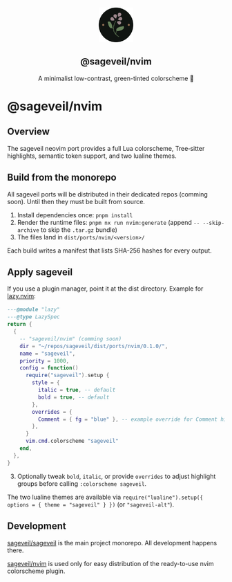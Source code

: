 <p align="center">
    <img src="../../../assets/sageveil-logo.png" width="80" />
    <h2 align="center">@sageveil/nvim</h2>
</p>

<p align="center">A minimalist low-contrast, green-tinted colorscheme 🌱</p>

# @sageveil/nvim

## Overview

The sageveil neovim port provides a full Lua colorscheme, Tree‑sitter highlights, semantic token support, and two lualine themes.

## Build from the monorepo

All sageveil ports will be distributed in their dedicated repos (comming soon). Until then they must be built from source.

1. Install dependencies once: `pnpm install`
2. Render the runtime files: `pnpm nx run nvim:generate` (append `-- --skip-archive` to skip the `.tar.gz` bundle)
3. The files land in `dist/ports/nvim/<version>/`

Each build writes a manifest that lists SHA-256 hashes for every output.

## Apply sageveil

If you use a plugin manager, point it at the dist directory. Example for [lazy.nvim](https://github.com/folke/lazy.nvim):

```lua
---@module "lazy"
---@type LazySpec
return {
  {
    -- "sageveil/nvim" (comming soon)
    dir = "~/repos/sageveil/dist/ports/nvim/0.1.0/",
    name = "sageveil",
    priority = 1000,
    config = function()
      require("sageveil").setup {
        style = {
          italic = true, -- default
          bold = true, -- default
        },
        overrides = {
          Comment = { fg = "blue" }, -- example override for Comment highlight group
        },
      }
      vim.cmd.colorscheme "sageveil"
    end,
  },
}

```

3. Optionally tweak `bold`, `italic`, or provide `overrides` to adjust highlight groups before calling `:colorscheme sageveil`.

The two lualine themes are available via `require("lualine").setup({ options = { theme = "sageveil" } })` (or `"sageveil-alt"`).

## Development

[sageveil/sageveil](https://github.com/sageveil/sageveil) is the main project monorepo. All development happens there.

[sageveil/nvim](https://github.com/sageveil/nvim) is used only for easy distribution of the ready-to-use nvim colorscheme plugin.

